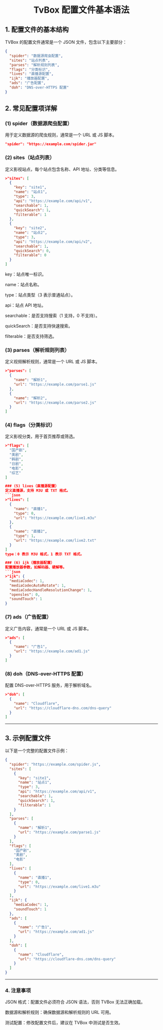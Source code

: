 
<h1 align="center">TvBox 配置文件基本语法</h1>

## 1. 配置文件的基本结构
TVBox 的配置文件通常是一个 JSON 文件，包含以下主要部分：

```json
{
  "spider": "数据源爬虫配置",
  "sites": "站点列表",
  "parses": "解析规则列表",
  "flags": "分类标识",
  "lives": "直播源配置",
  "ijk": "播放器配置",
  "ads": "广告配置",
  "doh": "DNS-over-HTTPS 配置"
}
```


## 2. 常见配置项详解
### (1) spider（数据源爬虫配置）
用于定义数据源的爬虫规则，通常是一个 URL 或 JS 脚本。

```json
"spider": "https://example.com/spider.jar"
```

### (2) sites（站点列表）
定义影视站点，每个站点包含名称、API 地址、分类等信息。

```json
>"sites": [
  {
    "key": "site1",
    "name": "站点1",
    "type": 3,
    "api": "https://example.com/api/v1",
    "searchable": 1,
    "quickSearch": 1,
    "filterable": 1
  },
  {
    "key": "site2",
    "name": "站点2",
    "type": 3,
    "api": "https://example.com/api/v2",
    "searchable": 1,
    "quickSearch": 0,
    "filterable": 0
  }
]
```


key：站点唯一标识。

name：站点名称。

type：站点类型（3 表示普通站点）。

api：站点 API 地址。

searchable：是否支持搜索（1 支持，0 不支持）。

quickSearch：是否支持快速搜索。

filterable：是否支持筛选。

### (3) parses（解析规则列表）
定义视频解析规则，通常是一个 URL 或 JS 脚本。
```json
>"parses": [
  {
    "name": "解析1",
    "url": "https://example.com/parse1.js"
  },
  {
    "name": "解析2",
    "url": "https://example.com/parse2.js"
  }
]
```
### (4) flags（分类标识）
定义影视分类，用于首页推荐或筛选。
```json
>"flags": [
  "国产剧",
  "美剧",
  "韩剧",
  "日剧",
  "电影",
  "综艺"
]

### (5) lives（直播源配置）
定义直播源，支持 M3U 或 TXT 格式。
```json
>"lives": [
  {
    "name": "直播1",
    "type": 0,
    "url": "https://example.com/live1.m3u"
  },
  {
    "name": "直播2",
    "type": 1,
    "url": "https://example.com/live2.txt"
  }
]
type：0 表示 M3U 格式，1 表示 TXT 格式。

### (6) ijk（播放器配置）
配置播放器参数，如解码器、硬解等。
```json
>"ijk": {
  "mediaCodec": 1,
  "mediaCodecAutoRotate": 1,
  "mediaCodecHandleResolutionChange": 1,
  "opensles": 0,
  "soundTouch": 1
}
```
### (7) ads（广告配置）
定义广告内容，通常是一个 URL 或 JS 脚本。

```json
>"ads": [
  {
    "name": "广告1",
    "url": "https://example.com/ad1.js"
  }
]
```
### (8) doh（DNS-over-HTTPS 配置）
配置 DNS-over-HTTPS 服务，用于解析域名。

```json
>"doh": [
  {
    "name": "Cloudflare",
    "url": "https://cloudflare-dns.com/dns-query"
  }
]
```
--- 

## 3. 示例配置文件
以下是一个完整的配置文件示例：

```json
{
  "spider": "https://example.com/spider.js",
  "sites": [
    {
      "key": "site1",
      "name": "站点1",
      "type": 3,
      "api": "https://example.com/api/v1",
      "searchable": 1,
      "quickSearch": 1,
      "filterable": 1
    }
  ],
  "parses": [
    {
      "name": "解析1",
      "url": "https://example.com/parse1.js"
    }
  ],
  "flags": [
    "国产剧",
    "美剧",
    "电影"
  ],
  "lives": [
    {
      "name": "直播1",
      "type": 0,
      "url": "https://example.com/live1.m3u"
    }
  ],
  "ijk": {
    "mediaCodec": 1,
    "soundTouch": 1
  },
  "ads": [
    {
      "name": "广告1",
      "url": "https://example.com/ad1.js"
    }
  ],
  "doh": [
    {
      "name": "Cloudflare",
      "url": "https://cloudflare-dns.com/dns-query"
    }
  ]
}
```
--- 

### 4. 注意事项
JSON 格式：配置文件必须符合 JSON 语法，否则 TVBox 无法正确加载。

数据源和解析规则：确保数据源和解析规则的 URL 可用。

测试配置：修改配置文件后，建议在 TVBox 中测试是否生效。